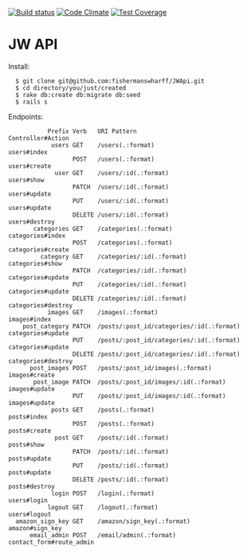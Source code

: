 [![Build status][ci-image]][ci-url] 
[![Code Climate][cc-climate-image]][cc-climate-url] 
[![Test Coverage][cc-cov-image]][cc-cov-url]

# JW API

Install:


      $ git clone git@github.com:fishermanswharff/JWApi.git
      $ cd directory/you/just/created
      $ rake db:create db:migrate db:seed
      $ rails s


Endpoints:

               Prefix Verb   URI Pattern                              Controller#Action
                users GET    /users(.:format)                         users#index
                      POST   /users(.:format)                         users#create
                 user GET    /users/:id(.:format)                     users#show
                      PATCH  /users/:id(.:format)                     users#update
                      PUT    /users/:id(.:format)                     users#update
                      DELETE /users/:id(.:format)                     users#destroy
           categories GET    /categories(.:format)                    categories#index
                      POST   /categories(.:format)                    categories#create
             category GET    /categories/:id(.:format)                categories#show
                      PATCH  /categories/:id(.:format)                categories#update
                      PUT    /categories/:id(.:format)                categories#update
                      DELETE /categories/:id(.:format)                categories#destroy
               images GET    /images(.:format)                        images#index
        post_category PATCH  /posts/:post_id/categories/:id(.:format) categories#update
                      PUT    /posts/:post_id/categories/:id(.:format) categories#update
                      DELETE /posts/:post_id/categories/:id(.:format) categories#destroy
          post_images POST   /posts/:post_id/images(.:format)         images#create
           post_image PATCH  /posts/:post_id/images/:id(.:format)     images#update
                      PUT    /posts/:post_id/images/:id(.:format)     images#update
                posts GET    /posts(.:format)                         posts#index
                      POST   /posts(.:format)                         posts#create
                 post GET    /posts/:id(.:format)                     posts#show
                      PATCH  /posts/:id(.:format)                     posts#update
                      PUT    /posts/:id(.:format)                     posts#update
                      DELETE /posts/:id(.:format)                     posts#destroy
                login POST   /login(.:format)                         users#login
               logout GET    /logout(.:format)                        users#logout
      amazon_sign_key GET    /amazon/sign_key(.:format)               amazon#sign_key
          email_admin POST   /email/admin(.:format)                   contact_form#route_admin



[ci-image]: https://travis-ci.org/fishermanswharff/JWApi.svg?branch=master
[ci-url]: https://travis-ci.org/fishermanswharff/JWApi

[cc-climate-image]: https://codeclimate.com/github/fishermanswharff/JWApi/badges/gpa.svg
[cc-climate-url]: https://codeclimate.com/github/fishermanswharff/JWApi

[cc-cov-image]: https://codeclimate.com/github/fishermanswharff/JWApi/badges/coverage.svg
[cc-cov-url]: https://codeclimate.com/github/fishermanswharff/JWApi